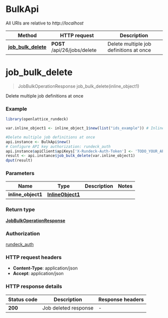 # BulkApi

All URIs are relative to *http://localhost*

Method | HTTP request | Description
------------- | ------------- | -------------
[**job_bulk_delete**](BulkApi.md#job_bulk_delete) | **POST** /api/26/jobs/delete | Delete multiple job definitions at once


# **job_bulk_delete**
> JobBulkOperationResponse job_bulk_delete(inline_object1)

Delete multiple job definitions at once

### Example
```R
library(openlattice_rundeck)

var.inline_object1 <- inline_object_1$new(list("ids_example")) # InlineObject1 | 

#Delete multiple job definitions at once
api.instance <- BulkApi$new()
# Configure API key authorization: rundeck_auth
api.instance$apiClient$apiKeys['X-Rundeck-Auth-Token'] <- 'TODO_YOUR_API_KEY';
result <- api.instance$job_bulk_delete(var.inline_object1)
dput(result)
```

### Parameters

Name | Type | Description  | Notes
------------- | ------------- | ------------- | -------------
 **inline_object1** | [**InlineObject1**](InlineObject1.md)|  | 

### Return type

[**JobBulkOperationResponse**](JobBulkOperationResponse.md)

### Authorization

[rundeck_auth](../README.md#rundeck_auth)

### HTTP request headers

 - **Content-Type**: application/json
 - **Accept**: application/json

### HTTP response details
| Status code | Description | Response headers |
|-------------|-------------|------------------|
| **200** | Job deleted response |  -  |

